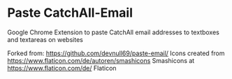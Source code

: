 Paste CatchAll-Email
===========

Google Chrome Extension to paste CatchAll email addresses to textboxes and textareas on websites

Forked from: https://github.com/devnull69/paste-email/
Icons created from https://www.flaticon.com/de/autoren/smashicons Smashicons at https://www.flaticon.com/de/ Flaticon